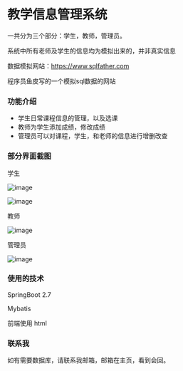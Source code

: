 # 教学信息管理系统
一共分为三个部分：学生，教师，管理员。

系统中所有老师及学生的信息均为模拟出来的，并非真实信息

数据模拟网站：https://www.sqlfather.com

程序员鱼皮写的一个模拟sql数据的网站

### 功能介绍

- 学生日常课程信息的管理，以及选课
- 教师为学生添加成绩，修改成绩
- 管理员可以对课程，学生，和老师的信息进行增删改查

### 部分界面截图

学生

![image](https://user-images.githubusercontent.com/77878723/211138837-280da778-c80c-4081-8e98-48559ea35e4f.png)

![image](https://user-images.githubusercontent.com/77878723/211138850-c3a141d7-cc3b-41d0-9c48-e77ad7a2db24.png)

教师

![image](https://user-images.githubusercontent.com/77878723/211138852-71e696b3-d48a-4bb0-8ab4-d0d970defe29.png)

管理员

![image](https://user-images.githubusercontent.com/77878723/211138857-54910288-f1f9-46cf-92db-7f68296086d0.png)

### 使用的技术

SpringBoot 2.7

Mybatis

前端使用 html



### 联系我

如有需要数据库，请联系我邮箱，邮箱在主页，看到会回。



